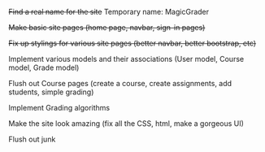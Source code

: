 ~~Find a real name for the site~~
Temporary name: MagicGrader

~~Make basic site pages (home page, navbar, sign-in pages)~~

~~Fix up stylings for various site pages (better navbar, better bootstrap, etc)~~

Implement various models and their associations (User model, Course model, Grade model)

Flush out Course pages (create a course, create assignments, add students, simple grading)

Implement Grading algorithms

Make the site look amazing (fix all the CSS, html, make a gorgeous UI)

Flush out junk

